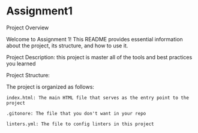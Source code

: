 # Assignment1
 
Project Overview

Welcome to Assignment 1! This README provides essential information about the project, its structure, and how to use it.

Project Description: this project is master all of the tools and best
practices you learned

Project Structure:

The project is organized as follows:

    index.html: The main HTML file that serves as the entry point to the project

    .gitonore: The file that you don't want in your repo
    
    linters.yml: The file to config linters in this project